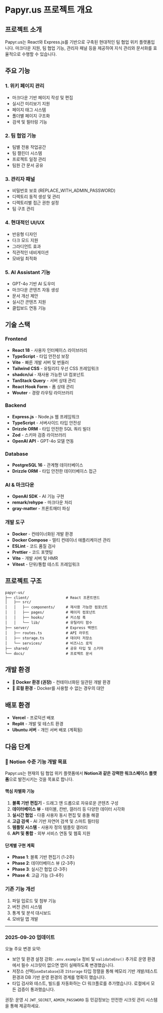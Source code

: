 # Papyr.us 프로젝트 개요

## 프로젝트 소개
Papyr.us는 React와 Express.js를 기반으로 구축된 현대적인 팀 협업 위키 플랫폼입니다. 마크다운 지원, 팀 협업 기능, 관리자 패널 등을 제공하여 지식 관리와 문서화를 효율적으로 수행할 수 있습니다.

## 주요 기능

### 1. 위키 페이지 관리
- 마크다운 기반 페이지 작성 및 편집
- 실시간 미리보기 지원
- 페이지 태그 시스템
- 폴더별 페이지 구조화
- 검색 및 필터링 기능

### 2. 팀 협업 기능
- 팀별 전용 작업공간
- 팀 캘린더 시스템
- 프로젝트 일정 관리
- 팀원 간 문서 공유

### 3. 관리자 패널
- 비밀번호 보호 (REPLACE_WITH_ADMIN_PASSWORD)
- 디렉토리 동적 생성 및 관리
- 디렉토리별 접근 권한 설정
- 팀 구조 관리

### 4. 현대적인 UI/UX
- 반응형 디자인
- 다크 모드 지원
- 그라디언트 효과
- 직관적인 네비게이션
- 모바일 최적화

### 5. AI Assistant 기능
- GPT-4o 기반 AI 도우미
- 마크다운 콘텐츠 자동 생성
- 문서 개선 제안
- 실시간 콘텐츠 지원
- 클립보드 연동 기능

## 기술 스택

### Frontend
- **React 18** - 사용자 인터페이스 라이브러리
- **TypeScript** - 타입 안전성 보장
- **Vite** - 빠른 개발 서버 및 번들러
- **Tailwind CSS** - 유틸리티 우선 CSS 프레임워크
- **shadcn/ui** - 재사용 가능한 UI 컴포넌트
- **TanStack Query** - 서버 상태 관리
- **React Hook Form** - 폼 상태 관리
- **Wouter** - 경량 라우팅 라이브러리

### Backend
- **Express.js** - Node.js 웹 프레임워크
- **TypeScript** - 서버사이드 타입 안전성
- **Drizzle ORM** - 타입 안전한 SQL 쿼리 빌더
- **Zod** - 스키마 검증 라이브러리
- **OpenAI API** - GPT-4o 모델 연동

### Database
- **PostgreSQL 16** - 관계형 데이터베이스
- **Drizzle ORM** - 타입 안전한 데이터베이스 접근

### AI & 마크다운
- **OpenAI SDK** - AI 기능 구현
- **remark/rehype** - 마크다운 처리
- **gray-matter** - 프론트매터 파싱

### 개발 도구
- **Docker** - 컨테이너화된 개발 환경
- **Docker Compose** - 멀티 컨테이너 애플리케이션 관리
- **ESLint** - 코드 품질 검사
- **Prettier** - 코드 포맷팅
- **Vite** - 개발 서버 및 HMR
- **Vitest** - 단위/통합 테스트 프레임워크

## 프로젝트 구조
```
papyr-us/
├── client/                 # React 프론트엔드
│   ├── src/
│   │   ├── components/     # 재사용 가능한 컴포넌트
│   │   ├── pages/          # 페이지 컴포넌트
│   │   ├── hooks/          # 커스텀 훅
│   │   └── lib/            # 유틸리티 함수
├── server/                 # Express 백엔드
│   ├── routes.ts           # API 라우트
│   ├── storage.ts          # 데이터 저장소
│   └── services/           # 비즈니스 로직
├── shared/                 # 공유 타입 및 스키마
└── docs/                   # 프로젝트 문서
```

## 개발 환경
- **🐳 Docker 환경 (권장)** - 컨테이너화된 일관된 개발 환경
- **🔧 로컬 환경** - Docker를 사용할 수 없는 경우의 대안

## 배포 환경
- **Vercel** - 프로덕션 배포
- **Replit** - 개발 및 테스트 환경
- **Ubuntu 서버** - 개인 서버 배포 (계획됨)

## 다음 단계

### 🎯 Notion 수준 기능 개발 목표

Papyr.us는 현재의 팀 협업 위키 플랫폼에서 **Notion과 같은 강력한 워크스페이스 플랫폼**으로 발전시키는 것을 목표로 합니다.

#### 핵심 차별화 기능
1. **블록 기반 편집기** - 드래그 앤 드롭으로 자유로운 콘텐츠 구성
2. **데이터베이스 뷰** - 테이블, 칸반, 갤러리 등 다양한 데이터 시각화
3. **실시간 협업** - 다중 사용자 동시 편집 및 충돌 해결
4. **고급 검색** - AI 기반 자연어 검색 및 스마트 필터링
5. **템플릿 시스템** - 사용자 정의 템플릿 갤러리
6. **API 및 통합** - 외부 서비스 연동 및 웹훅 지원

#### 단계별 구현 계획
- **Phase 1**: 블록 기반 편집기 (1-2주)
- **Phase 2**: 데이터베이스 뷰 (2-3주)  
- **Phase 3**: 실시간 협업 (2-3주)
- **Phase 4**: 고급 기능 (3-4주)

### 기존 기능 개선
1. 파일 업로드 및 첨부 기능
2. 버전 관리 시스템
3. 통계 및 분석 대시보드
4. 모바일 앱 개발

---
### 2025-09-20 업데이트

오늘 주요 변경 요약:

- 보안 및 환경 설정 강화: `.env.example` 정비 및 `validateEnv()` 추가로 운영 환경에서 필수 시크릿이 없으면 앱이 실패하도록 변경했습니다.
- 저장소 선택(`useDatabase`)과 `IStorage` 타입 정렬을 통해 메모리 기반 개발/테스트 환경과 DB 기반 운영 환경의 경계를 명확히 했습니다.
- 타입 검사와 테스트, 빌드를 자동화하는 CI 워크플로를 추가했습니다. 로컬에서 모든 검증이 통과했습니다.

권장: 운영 시 `JWT_SECRET`, `ADMIN_PASSWORD` 등 민감정보는 안전한 시크릿 관리 시스템을 통해 제공하세요.
